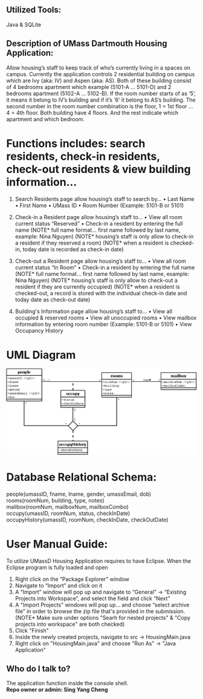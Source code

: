 ## Utilized Tools:
Java & SQLite

## Description of UMass Dartmouth Housing Application:
Allow housing’s staff to keep track of who’s currently living in a spaces on campus. Currently the application controls 2 residential building on campus which are Ivy (aka: IV) and Aspen (aka: AS).
Both of these building consist of 4 bedrooms apartment which example (5101-A … 5101-D) and 2 bedrooms apartment (5102-A … 5102-B). If the room number starts of as ‘5’, it means it belong to IV’s building and if it’s ‘6’ it belong to AS’s building. The second number in the room number combination is the floor, 1 = 1st floor … 4 = 4th floor. Both building have 4 floors. And the rest indicate which apartment and which bedroom.

# Functions includes: search residents, check-in residents, check-out residents & view building information…
1. Search Residents page allow housing’s staff to search by…
•	Last Name
•	First Name
•	UMass ID
•	Room Number (Example: 5101-B or 5101)

2. Check-in a Resident page allow housing’s staff to…
•	View all room current status “Reserved” 
•	Check-in a resident by entering the full name 
(NOTE* full name format… first name followed by last name, example: Nina Nguyen)
(NOTE* housing’s staff is only allow to check-in a resident if they reserved a room)
(NOTE* when a resident is checked-in, today date is recorded as check-in date)

3. Check-out a Resident page allow housing’s staff to…
•	View all room current status “In Room”
•	Check-in a resident by entering the full name 
(NOTE* full name format… first name followed by last name, example: Nina Nguyen)
(NOTE* housing’s staff is only allow to check-out a resident if they are currently occupied)
(NOTE* when a resident is checked-out, a record is stored with the individual check-in date and today date as check-out date)

4. Building's Information page allow housing’s staff to…
•	View all occupied & reserved rooms
•	View all unoccupied rooms
•	View mailbox information by entering room number (Example: 5101-B or 5101)
•	View Occupancy History

# UML Diagram
![ScreenShot](/documentation/Diagram1.jpeg)

# Database Relational Schema:
people(umassID, fname, lname, gender, umassEmail, dob)<br />
rooms(roomNum, building, type, notes)<br />
mailbox(roomNum, mailboxNum, mailboxCombo)<br />
occupy(umassID, roomNum, status, checkInDate)<br />
occupyHistory(umassID, roomNum, checkInDate, checkOutDate)


# User Manual Guide:
To utilize UMassD Housing Application requires to have Eclipse.
When the Eclipse program is fully loaded and open
1.	Right click on the “Package Explorer” window
2.	Navigate to “Import” and click on it 
3.	A “Import” window will pop up and navigate to “General” -> “Existing Projects into Workspace”, and select the field and click “Next”
4.	A "Import Projects" windows will pop up... and choose “select archive file” in order to browse the zip file that's provided in the submission. (NOTE* Make sure under options "Searh for nested projects" & "Copy projects into workspace" are both checked)
5.	Click "Finish"
6.	Inside the newly created projects, navigate to src -> HousingMain.java
7.	Right click on "HousingMain.java" and choose "Run As" -> "Java Application"

## Who do I talk to?
The application function inside the console shell.<br />
<b>Repo owner or admin: Sing Yang Cheng</b>
